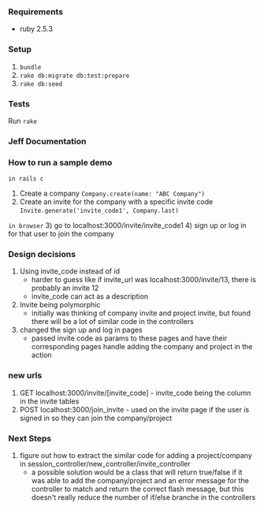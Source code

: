 ### Requirements
* ruby 2.5.3

### Setup

1. `bundle`
2. `rake db:migrate db:test:prepare`
3. `rake db:seed`

### Tests

Run `rake`

### Jeff Documentation

### How to run a sample demo
`in rails c`
1) Create a company
 `Company.create(name: "ABC Company")`
2) Create an invite for the company with a specific invite code
 `Invite.generate('invite_code1', Company.last)`

`in browser`
3) go to localhost:3000/invite/invite_code1
4) sign up or log in for that user to join the company

### Design decisions
1) Using invite_code instead of id
    - harder to guess like if invite_url was localhost:3000/invite/13, there is probably an invite 12
    - invite_code can act as a description
2) Invite being polymorphic
    - initially was thinking of company invite and project invite, but found there will be a lot of similar code in the controllers
3) changed the sign up and log in pages
    - passed invite code as params to these pages and have their corresponding pages handle adding the company and project in the action

### new urls
1) GET localhost:3000/invite/[invite_code] - invite_code being the column in the invite tables
2) POST localhost:3000/join_invite - used on the invite page if the user is signed in so they can join the company/project


### Next Steps
1) figure out how to extract the similar code for adding a project/company in session_controller/new_controller/invite_controller
    - a possible solution would be a class that will return true/false if it was able to add the company/project and an error message for
    the controller to match and return the correct flash message, but this doesn't really reduce the number of if/else branche in the controllers
